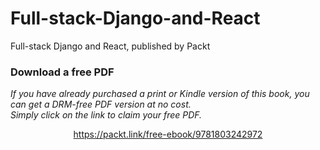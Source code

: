 # Full-stack-Django-and-React
Full-stack Django and React, published by Packt
### Download a free PDF

 <i>If you have already purchased a print or Kindle version of this book, you can get a DRM-free PDF version at no cost.<br>Simply click on the link to claim your free PDF.</i>
<p align="center"> <a href="https://packt.link/free-ebook/9781803242972">https://packt.link/free-ebook/9781803242972 </a> </p>